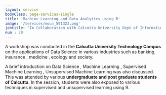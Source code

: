 ```yaml
---
layout: service
bodyClass: page-services-single
title: 'Machine Learning and Data Analytics using R'
image: '/services/noun_591323.png' 
jobtitle: 'In Collaboration with Calcutta University Dept of Information Technology and B.P. Poddar Institute of Management and Technology'
num : 20
---
```

A workshop was conducted in the **Calcutta University Technology Campus** on the applications of Data Science in various industries such as banking, insurance , medicine , ecology  and society.              

A brief introduction on  Data Science , Machine Learning , Supervised Machine Learning , Unsupervised Machine Learning was also discussed.  This was attended by various **undergraduate and post graduate students of Calcutta**. In the session, students were also exposed to various techniques in supervised and unsupervised learning using R.         



